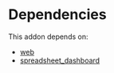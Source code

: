 # Dependencies

This addon depends on:

- [web](../../../../../oca-ocb-core/odoo-bringout-oca-ocb-web)
- [spreadsheet_dashboard](../../../../../oca-ocb-report/odoo-bringout-oca-ocb-spreadsheet_dashboard)
